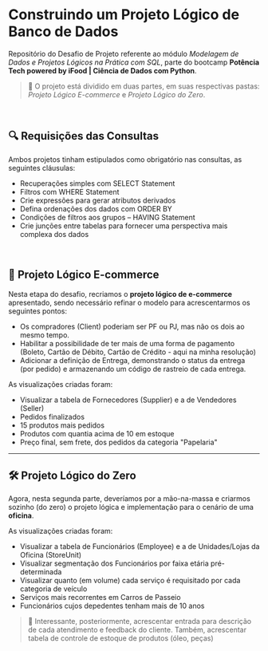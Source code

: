 # Construindo um Projeto Lógico de Banco de Dados

Repositório do Desafio de Projeto referente ao módulo _Modelagem de Dados e Projetos Lógicos na Prática com SQL_, parte do bootcamp **Potência Tech powered by iFood | Ciência de Dados com Python**.

> 📌 O projeto está dividido em duas partes, em suas respectivas pastas: _Projeto Lógico E-commerce_ e _Projeto Lógico do Zero_.

<br>

## 🔍 Requisições das Consultas

Ambos projetos tinham estipulados como obrigatório nas consultas, as seguintes cláusulas:

- Recuperações simples com SELECT Statement
- Filtros com WHERE Statement
- Crie expressões para gerar atributos derivados
- Defina ordenações dos dados com ORDER BY
- Condições de filtros aos grupos – HAVING Statement
- Crie junções entre tabelas para fornecer uma perspectiva mais complexa dos dados

<br>


## 📲 Projeto Lógico E-commerce

Nesta etapa do desafio, recriamos o **projeto lógico de e-commerce** apresentado, sendo necessário refinar o modelo para acrescentarmos os seguintes pontos:

- Os compradores (Client) poderiam ser PF ou PJ, mas não os dois ao mesmo tempo.
- Habilitar a possibilidade de ter mais de uma forma de pagamento (Boleto, Cartão de Débito, Cartão de Crédito - aqui na minha resolução)
- Adicionar a definição de Entrega, demonstrando o status da entrega (por pedido) e armazenando um código de rastreio de cada entrega.

As visualizações criadas foram:

- Visualizar a tabela de Fornecedores (Supplier) e a de Vendedores (Seller)
- Pedidos finalizados
- 15 produtos mais pedidos
- Produtos com quantia acima de 10 em estoque
- Preço final, sem frete, dos pedidos da categoria "Papelaria"

---

## 🛠 Projeto Lógico do Zero

Agora, nesta segunda parte, deveríamos por a mão-na-massa e criarmos sozinho (do zero) o projeto lógica e implementação para o cenário de uma **oficina**.

As visualizações criadas foram:

- Visualizar a tabela de Funcionários (Employee) e a de Unidades/Lojas da Oficina (StoreUnit)
- Visualizar segmentação dos Funcionários por faixa etária pré-determinada
- Visualizar quanto (em volume) cada serviço é requisitado por cada categoria de veículo
- Serviços mais recorrentes em Carros de Passeio
- Funcionários cujos depedentes tenham mais de 10 anos

> 📌 Interessante, posteriormente, acrescentar entrada para descrição de cada atendimento e feedback do cliente. Também, acrescentar tabela de controle de estoque de produtos (óleo, peças)
